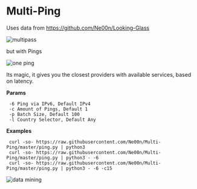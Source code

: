 # Multi-Ping

Uses data from https://github.com/Ne00n/Looking-Glass

![multipass](https://assets-cache0.moviebreak.de/system/bilder/story/photo/596dd05a6e73330b15070000/Multi_Pass1.jpg)

but with Pings

![one ping](https://media.licdn.com/dms/image/C5622AQENhqeHj7AaRw/feedshare-shrink_2048_1536/0/1626309747501?e=2147483647&v=beta&t=_a-JghvePLBqr-W6LC0j9_C3fEg9rkMSuKuHn2dWt1Q)

Its magic, it gives you the closest providers with available services, based on latency.

**Params**<br />

```
 -6 Ping via IPv6, Default IPv4
 -c Amount of Pings, Default 1
 -p Batch Size, Default 100
 -l Country Selector, Default Any
```

**Examples**<br />

```
 curl -so- https://raw.githubusercontent.com/Ne00n/Multi-Ping/master/ping.py | python3
 curl -so- https://raw.githubusercontent.com/Ne00n/Multi-Ping/master/ping.py | python3 - -6
 curl -so- https://raw.githubusercontent.com/Ne00n/Multi-Ping/master/ping.py | python3 - -6 -c15
```
![data mining](https://i.imgur.com/vNn79Qc.gif)

